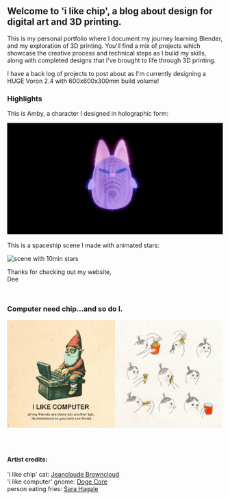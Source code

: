 ## Welcome to 'i like chip', a blog about design for digital art and 3D printing.

This is my personal portfolio where I document my journey learning Blender, and my exploration of 3D printing. You'll find a mix of projects which showcase the creative process and technical steps as I build my skills, along with completed designs that I've brought to life through 3D printing.

I have a back log of projects to post about as I'm currently designing a HUGE Voron 2.4 with 600x600x300mm build volume!

### Highlights

This is Amby, a character I designed in holographic form:

![amby-holo](./images/day-10-amby-holo.PNG)

This is a spaceship scene I made with animated stars:

![scene with 10min stars](./images/day-9-10min-scene.gif)

Thanks for checking out my website,  
Dee
<div style="height: 1em"> </div>


### Computer need chip...and so do I.

![computers](/images/i-like-computers-and-fries.JPEG)

<div style="height: 1em"> </div>


<div style="height: 1em"> </div>

#### Artist credits:  
'i like chip' cat: [Jeanclaude Browncloud](https://www.instagram.com/jeanclaude_browncloud/)  
'i like computer' gnome: [Doge Core](https://www.dogecore.com/)  
person eating fries: [Sara Hagale](https://www.shagey.com/)

<div style="height: 1em"> </div>









<div style="height: 1em"> </div>
